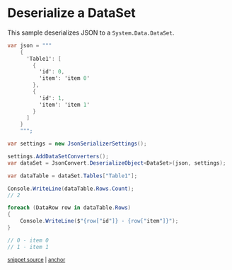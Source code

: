 # Deserialize a DataSet

This sample deserializes JSON to a `System.Data.DataSet`.

<!-- snippet: DeserializeDataSet -->
<a id='snippet-DeserializeDataSet'></a>
```cs
var json = """
    {
      'Table1': [
        {
          'id': 0,
          'item': 'item 0'
        },
        {
          'id': 1,
          'item': 'item 1'
        }
      ]
    }
    """;

var settings = new JsonSerializerSettings();

settings.AddDataSetConverters();
var dataSet = JsonConvert.DeserializeObject<DataSet>(json, settings);

var dataTable = dataSet.Tables["Table1"];

Console.WriteLine(dataTable.Rows.Count);
// 2

foreach (DataRow row in dataTable.Rows)
{
    Console.WriteLine($"{row["id"]} - {row["item"]}");
}

// 0 - item 0
// 1 - item 1
```
<sup><a href='/src/ArgonTests/Documentation/Samples/Serializer/DeserializeDataSet.cs#L12-L47' title='Snippet source file'>snippet source</a> | <a href='#snippet-DeserializeDataSet' title='Start of snippet'>anchor</a></sup>
<!-- endSnippet -->
